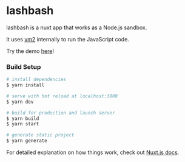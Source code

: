 # lashbash

lashbash is a nuxt app that works as a Node.js sandbox.

It uses [vm2](https://github.com/patriksimek/vm2) internally to run the JavaScript code.

Try the demo [here](https://lashbash.herokuapp.com/)!

### Build Setup

```bash
# install dependencies
$ yarn install

# serve with hot reload at localhost:3000
$ yarn dev

# build for production and launch server
$ yarn build
$ yarn start

# generate static project
$ yarn generate
```

For detailed explanation on how things work, check out [Nuxt.js docs](https://nuxtjs.org).
